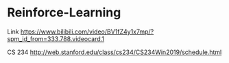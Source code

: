 # Reinforce-Learning
Link
https://www.bilibili.com/video/BV1fZ4y1x7mp/?spm_id_from=333.788.videocard.1

CS 234 
http://web.stanford.edu/class/cs234/CS234Win2019/schedule.html
